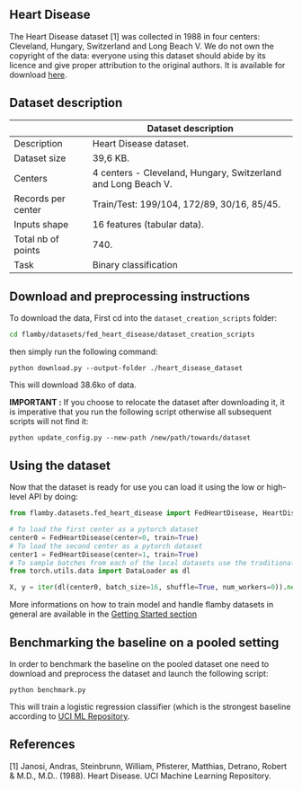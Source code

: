 ## Heart Disease

The Heart Disease dataset [1] was collected in 1988 in four centers:
Cleveland, Hungary, Switzerland and Long Beach V. We do not own the
copyright of the data: everyone using this dataset should abide by its
licence and give proper attribution to the original authors. It is
available for download
[here](https://archive-beta.ics.uci.edu/ml/datasets/heart+disease).


## Dataset description

|                    | Dataset description
|--------------------| -----------------------------------------------------------------------------------------------
| Description        | Heart Disease dataset.
| Dataset size       | 39,6 KB.
| Centers            | 4 centers - Cleveland, Hungary, Switzerland and Long Beach V.
| Records per center | Train/Test: 199/104, 172/89, 30/16, 85/45.
| Inputs shape       | 16 features (tabular data).
| Total nb of points | 740.
| Task               | Binary classification


## Download and preprocessing instructions

To download the data, 
First cd into the `dataset_creation_scripts` folder:  
```bash
cd flamby/datasets/fed_heart_disease/dataset_creation_scripts
```
then simply run the following command:
```
python download.py --output-folder ./heart_disease_dataset
```
This will download 38.6ko of data.

**IMPORTANT :** If you choose to relocate the dataset after downloading it, it is
imperative that you run the following script otherwise all subsequent scripts will not find it:
```
python update_config.py --new-path /new/path/towards/dataset
```

## Using the dataset

Now that the dataset is ready for use you can load it using the low or high-level API
by doing:
```python
from flamby.datasets.fed_heart_disease import FedHeartDisease, HeartDiseaseRaw

# To load the first center as a pytorch dataset
center0 = FedHeartDisease(center=0, train=True)
# To load the second center as a pytorch dataset
center1 = FedHeartDisease(center=1, train=True)
# To sample batches from each of the local datasets use the traditional pytorch API
from torch.utils.data import DataLoader as dl

X, y = iter(dl(center0, batch_size=16, shuffle=True, num_workers=0)).next()
```
More informations on how to train model and handle flamby datasets in general are available in the [Getting Started section](../../../Quickstart.md)

## Benchmarking the baseline on a pooled setting

In order to benchmark the baseline on the pooled dataset one need to download and preprocess the dataset and launch the following script:
```
python benchmark.py
```
This will train a logistic regression classifier (which is the strongest baseline according to [UCI ML Repository](https://archive-beta.ics.uci.edu/ml/datasets/heart+disease).


## References

[1] Janosi, Andras, Steinbrunn, William, Pfisterer, Matthias, Detrano,
Robert & M.D., M.D.. (1988). Heart Disease. UCI Machine Learning
Repository.

